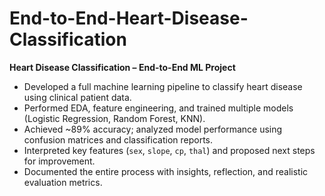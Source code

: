 # End-to-End-Heart-Disease-Classification

**Heart Disease Classification – End-to-End ML Project**
- Developed a full machine learning pipeline to classify heart disease using clinical patient data.
- Performed EDA, feature engineering, and trained multiple models (Logistic Regression, Random Forest, KNN).
- Achieved ~89% accuracy; analyzed model performance using confusion matrices and classification reports.
- Interpreted key features (`sex`, `slope`, `cp`, `thal`) and proposed next steps for improvement.
- Documented the entire process with insights, reflection, and realistic evaluation metrics.
